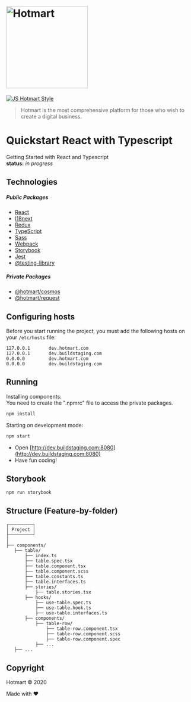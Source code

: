 # <img src="https://app-vlc.hotmart.com/images/icons/hotmart-logo.svg" alt="Hotmart" width="220">

[![JS Hotmart Style](https://img.shields.io/badge/code%20style-hotmart-F04E23.svg)](https://www.npmjs.com/package/eslint-config-hotmart)

> Hotmart is the most comprehensive platform for those who wish to create a digital business.

# Quickstart React with Typescript 

Getting Started with React and Typescript <br />
<b>status:</b> <i>in progress</i>

## Technologies

##### Public Packages
* [React](https://github.com/facebook/react)
* [I18next](https://www.i18next.com)
* [Redux](https://redux.js.org)
* [TypeScript](https://github.com/microsoft/TypeScript)
* [Sass](https://sass-lang.com)
* [Webpack](https://webpack.js.org)
* [Storybook](https://storybook.js.org)
* [Jest](https://jestjs.io)
* [@testing-library](https://testing-library.com)

##### Private Packages
* [@hotmart/cosmos](https://github.com/Hotmart-Org/cosmos)
* [@hotmart/request](https://github.com/Hotmart-Org/request)

## Configuring hosts

Before you start running the project, you must add the following hosts on your `/etc/hosts` file:
```
127.0.0.1       dev.hotmart.com
127.0.0.1       dev.buildstaging.com
0.0.0.0         dev.hotmart.com
0.0.0.0         dev.buildstaging.com
```

## Running

Installing components: <br />
You need to create the ".npmrc" file to access the private packages.

```sh
npm install
```

Starting on development mode:

```sh
npm start
```

* Open [http://dev.buildstaging.com:8080](http://dev.buildstaging.com:8080)
* Have fun coding!

## Storybook
```
npm run storybook
```

## Structure (Feature-by-folder) 
```
┌─────────┐
│ Project │
├─────────┘
│
├── components/  
   ├── table/
       ├── index.ts   
       ├── table.spec.tsx
       ├── table.component.tsx
       ├── table.component.scss
       ├── table.constants.ts
       ├── table.interfaces.ts
       ├── stories/
           ├── table.stories.tsx 
       ├── hooks/
           ├── use-table.spec.ts
           ├── use-table.hook.ts
           ├── use-table.interfaces.ts 
       ├── components/
           ├── table-row/
               ├── table-row.component.tsx
               ├── table-row.component.scss
               ├── table-row.component.spec
           ├── ...
   ├── ... 
```

## Copyright
Hotmart &copy; 2020

Made with ❤
